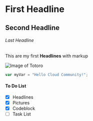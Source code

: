 # First Headline
## Second Headline
###### Last Headline

This are my first **Headlines** with markup

![Image of Totoro](https://i.pinimg.com/564x/8e/e0/fc/8ee0fc1a68893cda34b23766b57f1850.jpg)


``` javascript
var myVar = "Hello Cloud Community!";
```
#### To Do List
- [x] Headlines
- [x] Pictures
- [x] Codeblock
- [ ] Task List 
